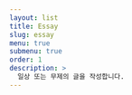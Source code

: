 ```yaml
---
layout: list
title: Essay
slug: essay
menu: true
submenu: true
order: 1
description: >
  일상 또는 무제의 글을 작성합니다.
---
```

